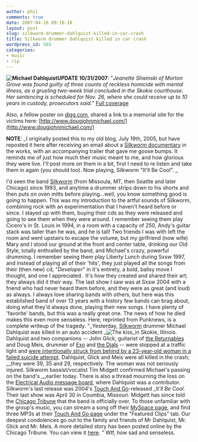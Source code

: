 ```yaml
---
author: phil
comments: true
date: 2007-04-16 09:10:18
layout: post
slug: silkworm-drummer-dahlquist-killed-in-car-crash
title: Silkworm drummer Dahlquist killed in car crash
wordpress_id: 503
categories:
- music
- rip
---
```


**![Michael Dahlquist](http://fak3r.com/wp-content/uploads/2007/04/23-4.jpg)UPDATE 10/31/2007**: "_Jeanette Sliwinski of Morton Grove was found guilty of three counts of reckless homicide with mental illness, as a grueling two-week trial concluded in the Skokie courthouse. Her sentencing is scheduled for Nov. 26, where she could receive up to 10 years in custody, prosecutors said._" [Full coverage](http://www.suntimes.com/news/metro/623272,CST-NWS-sliwinski27.article) 

Also, a fellow poster on [digg.com ](http://digg.com/offbeat_news/Suicide_Blonde_Kills_3_People_While_Trying_to_Kill_Herself?t=10246501#c10246501) shared a link to a memorial site for the victims here: [http://www.dougjohnmichael.com/](http://www.dougjohnmichael.com/)

**NOTE**: _I originally posted this to my old blog, July 19th, 2005, but have reposted it here after receiving an email about a [Silkworm documentary](http://www.myspace.com/couldntyouwait) in the works, with an accompanying trailer that gave me goose bumps. It reminds me of just how much their music meant to me, and how glorious they were live. I'll post more on them in a bit, first I need to re listen and take them in again (you should too). Now playing, Silkworm "It'll Be Cool". _

I'd seen the band [Silkworm](http://www.silkworm.net/) (from Missoula, MT, then Seattle and later Chicago) since 1993, and anytime a drummer strips down to his shorts and then puts on oven mitts before playing...well, you know something good is going to happen. This was my introduction to the artful sounds of Silkworm, combining rock with an experimentation that I haven't heard before or since. I stayed up with them, buying their cds as they were released and going to see them when they were around. I remember seeing them play Cicero's in St. Louis in 1994, in a room with a capacity of 250, Andy's guitar stack was taller than he was, and he is tall! Two friends I was with left the room and went upstairs to escape the volume, but my girlfriend (now wife) Mary and I stood our ground at the front and center table, drinking our Old Style, totally enthralled by the band, and Michael's crazy, powerful drumming. I remember seeing them play Liberty Lunch during Sxsw 1997, and instead of playing all of their 'hits', they just played all the songs from their (then new) cd, "_Developer_" in it's entirety, a bold, ballsy move I thought, and one I appreciated.  It's how they created and shared their art; they always did it their way. The last show I saw was at Sxsw 2004 with a friend who had never heard them before, and they were as great (and loud) as always. I always love sharing bands with others, but here was this established band of over 13 years with a history few bands can brag about, doing what they'd always done, playing their new songs. I have plenty of 'favorite' bands, but this was a really great one. The news of how he died makes this even more senseless. Here, reprinted from Punknews, is a complete writeup of the tragedy. "_Yesterday, [Silkworm](http://silkworm.net/) drummer Michael Dahlquist was killed in an auto accident _![The kiss](http://fak3r.com/wp-content/uploads/2007/04/kiss.jpg)_in Skokie, Illinois. Dahlquist and two companions -- John Glick, guitarist of [the Returnables](http://www.geocities.com/thereturnables) and Doug Meis, drummer of [Exo](http://www.exonoise.com/exo/index.cfm) and [the Dials](http://www.thedials.us) -- were stopped at a traffic light and [were intentionally struck from behind by a 23-year-old woman in a failed suicide attempt](http://www.nbc5.com/news/4729659/detail.html?z=dp&dpswid=2265994&dppid=65193). Dahlquist, Glick and Meis were all killed in the crash; __they were 39, 35 and 29, respectively. The woman was not seriously injured. Silkworm bassist/vocalist Tim Midgett confirmed Michael's passing on the band's __earlier today. There is also a thread mourning the loss on the [Electrical Audio message board](http://www.electrical.com/phpBB2/viewtopic.php?t=8803&postdays=0&postorder=asc&start=0), where Dahlquist was a contributor. Silkworm's last release was 2004's [Touch And Go](http://www.tgrec.com)-released __It'll Be Cool_. Their last show was April 30 in Coumbia, Missouri. Midgett has since told the [Chicago Tribune](http://www.chicagotribune.com/news/local/chi-050715wreck-story,1,186366.story?page=1&coll=chi-news-hed) that the band is officially over. To those unfamiliar with the group's music, you can stream a song off their [MySpace page](http://www.myspace.com/silkworm), and find three MP3s at their [Touch And Go page](http://www.tgrec.com/bands/band.php?id=23) under the "Featured Clips" tab. Our deepest condolences go out to the family and friends of Mr Dahlquist, Mr. Glick and Mr. Meis. A more detailed story has been posted online by the Chicago Tribune. You can view it [here](http://www.chicagotribune.com/news/nationworld/chi-0507160110jul16,1,6443177.story?coll=chi-newsnationworld-hed). " Wtf, how sad and senseless.
